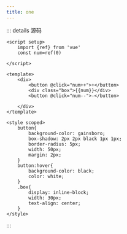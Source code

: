 ```yaml
---
title: one
---
```

<script setup>
import Buttonadd from '../../components/Buttonadd.vue'
</script>   

<Buttonadd></Buttonadd>

::: details 源码
```vue
<script setup>
    import {ref} from 'vue'
    const num=ref(0)

</script>

<template>
    <div>
        <button @click="num++">+</button>
        <div class="box">{{num}}</div>
        <button @click="num--">-</button>
        
    </div>
</template>

<style scoped>
    button{
        background-color: gainsboro;
        box-shadow: 2px 2px black 1px 1px;
        border-radius: 5px;
        width: 50px;
        margin: 2px;
    }
    button:hover{
        background-color: black;
        color: white;
    }
    .box{
        display: inline-block;
        width: 30px;
        text-align: center;
    }
</style>
```
:::